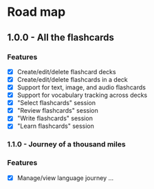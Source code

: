 # Road map 

## 1.0.0 - All the flashcards 

### Features
- [x] Create/edit/delete flashcard decks 
- [x] Create/edit/delete flashcards in a deck
- [x] Support for text, image, and audio flashcards
- [x] Support for vocabulary tracking across decks 
- [x] "Select flashcards" session 
- [x] "Review flashcards" session
- [x] "Write flashcards" session
- [x] "Learn flashcards" session

### 1.1.0 - Journey of a thousand miles

### Features
- [x] Manage/view language journey
...